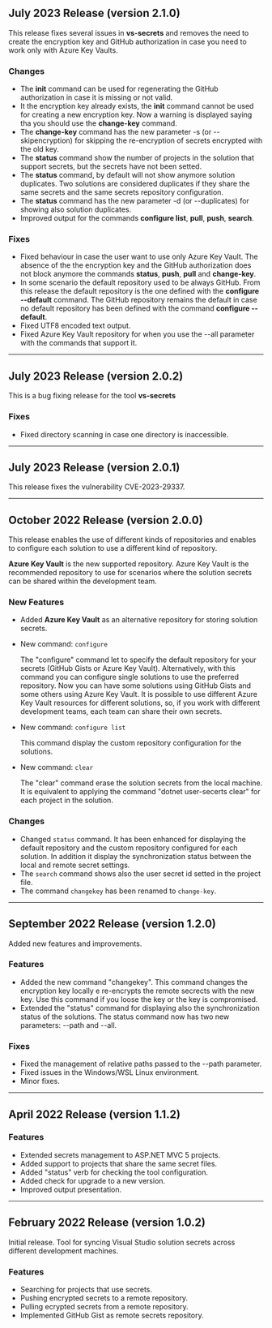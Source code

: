 ## July 2023 Release (version 2.1.0)

This release fixes several issues in **vs-secrets** and removes the need to create the encryption key and GitHub authorization in case you need to work only with Azure Key Vaults.

### Changes

* The **init** command can be used for regenerating the GitHub authorization in case it is missing or not valid.
* It the encryption key already exists, the **init** command cannot be used for creating a new encryption key. Now a warning is displayed saying tha you should use the **change-key** command.
* The **change-key** command has the new parameter -s (or --skipencryption) for skipping the re-encryption of secrets encrypted with the old key.
* The **status** command show the number of projects in the solution that support secrets, but the secrets have not been setted.
* The **status** command, by default will not show anymore solution duplicates. Two solutions are considered duplicates if they share the same secrets and the same secrets repository configuration.
* The **status** command has the new parameter -d (or --duplicates) for showing also solution duplicates.
* Improved output for the commands **configure list**, **pull**, **push**, **search**.

### Fixes

* Fixed behaviour in case the user want to use only Azure Key Vault. The absence of the the encryption key and the GitHub authorization does not block anymore the commands **status**, **push**, **pull** and **change-key**.
* In some scenario the default repository used to be always GitHub. From this release the default repository is the one defined with the **configure --default** command. The GitHub repository remains the default in case no default repository has been defined with the command **configure --default**.
* Fixed UTF8 encoded text output.
* Fixed Azure Key Vault repository for when you use the --all parameter with the commands that support it.

---

## July 2023 Release (version 2.0.2)

This is a bug fixing release for the tool **vs-secrets**

### Fixes

* Fixed directory scanning in case one directory is inaccessible.

---

## July 2023 Release (version 2.0.1)

This release fixes the vulnerability CVE-2023-29337.

---

## October 2022 Release (version 2.0.0)

This release enables the use of different kinds of repositories and enables to configure each solution to use a different kind of repository. 

**Azure Key Vault** is the new supported repository. Azure Key Vault is the recommended repository to use for scenarios where the solution secrets can be shared within the development team.

### New Features

* Added **Azure Key Vault** as an alternative repository for storing solution secrets.
* New command: `configure`

  The "configure" command let to specify the default repository for your secrets (GitHub Gists or Azure Key Vault). Alternatively, with this command you can configure single solutions to use the preferred repository. Now you can have some solutions using GitHub Gists and some others using Azure Key Vault. It is possible to use different Azure Key Vault resources for different solutions, so, if you work with different development teams, each team can share their own secrets.

* New command: `configure list`

  This command display the custom repository configuration for the solutions.

* New command: `clear`

  The "clear" command erase the solution secrets from the local machine. It is equivalent to applying the command "dotnet user-secerts clear" for each project in the solution. 

### Changes

* Changed `status` command. It has been enhanced for displaying the default repository and the custom repository configured for each solution. In addition it display the synchronization status between the local and remote secret settings.
* The `search` command shows also the user secret id setted in the project file.
* The command `changekey` has been renamed to `change-key`.

---

## September 2022 Release (version 1.2.0)

Added new features and improvements.

### Features

* Added the new command "changekey". This command changes the encryption key locally e re-encrypts the remote secrects with the new key. Use this command if you loose the key or the key is compromised.
* Extended the "status" command for displaying also the synchronization status of the solutions. The status command now has two new parameters: --path and --all.

### Fixes

* Fixed the management of relative paths passed to the --path parameter.
* Fixed issues in the Windows/WSL Linux environment.
* Minor fixes.

---

## April 2022 Release (version 1.1.2)

### Features

* Extended secrets management to ASP.NET MVC 5 projects.
* Added support to projects that share the same secret files.
* Added "status" verb for checking the tool configuration.
* Added check for upgrade to a new version.
* Improved output presentation.

---

## February 2022 Release (version 1.0.2)

Initial release.
Tool for syncing Visual Studio solution secrets across different development machines.

### Features

* Searching for projects that use secrets.
* Pushing encrypted secrets to a remote repository.
* Pulling ecrypted secrets from a remote repository.
* Implemented GitHub Gist as remote secrets repository.
